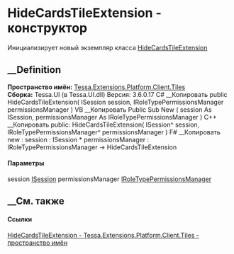 # HideCardsTileExtension - конструктор
Инициализирует новый экземпляр класса
[HideCardsTileExtension](T_Tessa_Extensions_Platform_Client_Tiles_HideCardsTileExtension.htm)
##  __Definition
 **Пространство имён:**
[Tessa.Extensions.Platform.Client.Tiles](N_Tessa_Extensions_Platform_Client_Tiles.htm)  
 **Сборка:** Tessa.UI (в Tessa.UI.dll) Версия: 3.6.0.17
C# __Копировать
     public HideCardsTileExtension(
    	ISession session,
    	IRoleTypePermissionsManager permissionsManager
    )
VB __Копировать
     Public Sub New ( 
    	session As ISession,
    	permissionsManager As IRoleTypePermissionsManager
    )
C++ __Копировать
     public:
    HideCardsTileExtension(
    	ISession^ session, 
    	IRoleTypePermissionsManager^ permissionsManager
    )
F# __Копировать
     new : 
            session : ISession * 
            permissionsManager : IRoleTypePermissionsManager -> HideCardsTileExtension
#### Параметры
session [ISession](T_Tessa_Platform_Runtime_ISession.htm)
permissionsManager
[IRoleTypePermissionsManager](T_Tessa_Roles_IRoleTypePermissionsManager.htm)
## __См. также
#### Ссылки
[HideCardsTileExtension -
](T_Tessa_Extensions_Platform_Client_Tiles_HideCardsTileExtension.htm)
[Tessa.Extensions.Platform.Client.Tiles - пространство
имён](N_Tessa_Extensions_Platform_Client_Tiles.htm)
